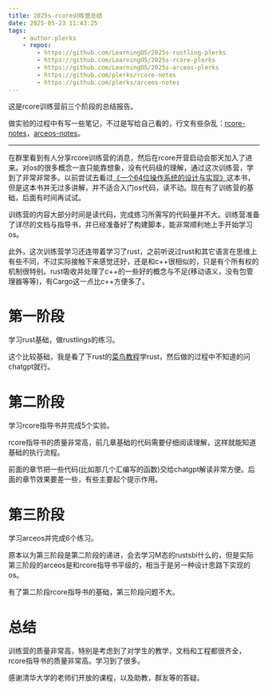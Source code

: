 ```yaml
---
title: 2025s-rcore训练营总结
date: 2025-05-23 11:43:25
tags:
    - author:plerks
    - repos: 
        - https://github.com/LearningOS/2025s-rustling-plerks
        - https://github.com/LearningOS/2025s-rcore-plerks
        - https://github.com/LearningOS/2025s-arceos-plerks
        - https://github.com/plerks/rcore-notes
        - https://github.com/plerks/arceos-notes
---
```


这是rcore训练营前三个阶段的总结报告。

做实验的过程中有写一些笔记，不过是写给自己看的，行文有些杂乱：[rcore-notes](https://github.com/plerks/rcore-notes)，[arceos-notes](https://github.com/plerks/arceos-notes)。

---

在群里看到有人分享rcore训练营的消息，然后在rcore开营启动会那天加入了进来。对os的很多概念一直只能靠想象，没有代码级的理解，通过这次训练营，学到了非常非常多。以前尝试去看过[《一个64位操作系统的设计与实现》](https://www.ituring.com.cn/book/2450)这本书，但是这本书并无过多讲解，并不适合入门os代码，读不动。现在有了训练营的基础，后面有时间再试试。

训练营的内容大部分时间是读代码，完成练习所需写的代码量并不大。训练营准备了详尽的文档与指导书，并已经准备好了构建脚本，能非常顺利地上手开始学习os。

此外，这次训练营学习还连带着学习了rust，之前听说过rust和其它语言在思维上有些不同，不过实际接触下来感觉还好，还是和c++很相似的，只是有个所有权的机制很特别。rust吸收并处理了c++的一些好的概念与不足(移动语义，没有包管理器等等)，有Cargo这一点比c++方便多了。

# 第一阶段
学习rust基础，做rustlings的练习。

这个比较基础，我是看了下rust的[菜鸟教程](https://www.runoob.com/rust/rust-tutorial.html)学rust，然后做的过程中不知道的问chatgpt就行。

# 第二阶段
学习rcore指导书并完成5个实验。

rcore指导书的质量非常高，前几章基础的代码需要仔细阅读理解，这样就能知道基础的执行流程。

前面的章节把一些代码(比如那几个汇编写的函数)交给chatgpt解读非常方便。后面的章节效果要差一些，有些主要起个提示作用。

# 第三阶段
学习arceos并完成6个练习。

原本以为第三阶段是第二阶段的递进，会去学习M态的rustsbi什么的，但是实际第三阶段的arceos是和rcore指导书平级的，相当于是另一种设计思路下实现的os。

有了第二阶段rcore指导书的基础，第三阶段问题不大。

# 总结
训练营的质量非常高，特别是考虑到了对学生的教学，文档和工程都很齐全，rcore指导书的质量非常高。学习到了很多。

感谢清华大学的老师们开放的课程，以及助教，群友等的答疑。
